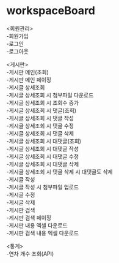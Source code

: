 # workspaceBoard

<회원관리>   
-회원가입   
-로그인   
-로그아웃   
   
<게시판>   
-게시판 메인(조회)   
-게시판 메인 페이징   
-게시글 상세조회   
-게시글 상세조회 시 첨부파일 다운로드   
-게시글 상세조회 시 조회수 증가   
-게시글 상세조회 시 댓글(조회)   
-게시글 상세조회 시 댓글 작성   
-게시글 상세조회 시 댓글 수정   
-게시글 상세조회 시 댓글 삭제   
-게시글 상세조회 시 대댓글(조회)   
-게시글 상세조회 시 대댓글 작성   
-게시글 상세조회 시 대댓글 수정   
-게시글 상세조회 시 대댓글 삭제  
-게시글 상세조회 시 댓글 삭제 시 대댓글도 삭제   
-게시글 작성   
-게시글 작성 시 첨부파일 업로드      
-게시글 수정   
-게시글 삭제   
-게시판 검색   
-게시판 검색 페이징     
-게시판 내용 엑셀 다운로드   
-게시판 검색 내용 엑셀 다운로드   
   
<통계>   
-연차 개수 조회(API)
